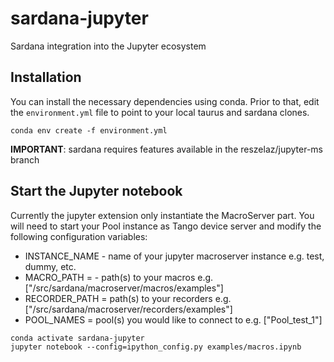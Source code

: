 # sardana-jupyter
Sardana integration into the Jupyter ecosystem

## Installation

You can install the necessary dependencies using conda. 
Prior to that, edit the `environment.yml` file to point to your
local taurus and sardana clones.

```
conda env create -f environment.yml
```

**IMPORTANT**: sardana requires features available in the reszelaz/jupyter-ms branch

## Start the Jupyter notebook

Currently the jupyter extension only instantiate the MacroServer part.
You will need to start your Pool instance as Tango device server and modify the following
configuration variables:

- INSTANCE_NAME - name of your jupyter macroserver instance e.g. test, dummy, etc.
- MACRO_PATH = - path(s) to your macros e.g. ["<path-to-sardana-clone>/src/sardana/macroserver/macros/examples"]
- RECORDER_PATH = path(s) to your recorders e.g. ["<path-to-sardana-clone>/src/sardana/macroserver/recorders/examples"]
- POOL_NAMES = pool(s) you would like to connect to e.g. ["Pool_test_1"]

```
conda activate sardana-jupyter
jupyter notebook --config=ipython_config.py examples/macros.ipynb
```

